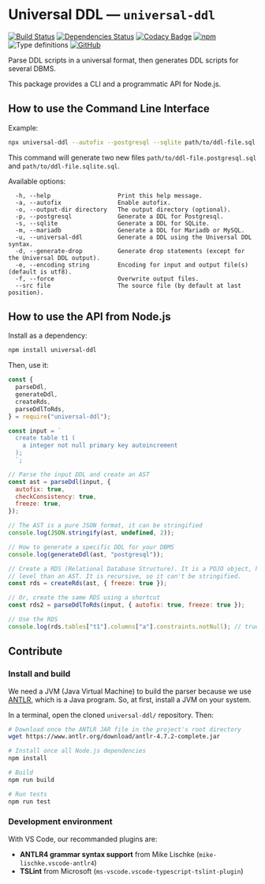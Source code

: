 # Universal DDL — `universal-ddl`

[![Build Status](https://travis-ci.com/paroi-tech/universal-ddl.svg?branch=master)](https://travis-ci.com/paroi-tech/universal-ddl)
[![Dependencies Status](https://david-dm.org/paroi-tech/universal-ddl/status.svg)](https://david-dm.org/paroi-tech/universal-ddl)
[![Codacy Badge](https://api.codacy.com/project/badge/Grade/aaf18d43bfa14f7d9de6e4bf2299588d)](https://www.codacy.com/manual/paleo/universal-ddl?utm_source=github.com&utm_medium=referral&utm_content=paroi-tech/universal-ddl&utm_campaign=Badge_Grade)
[![npm](https://img.shields.io/npm/dm/universal-ddl)](https://www.npmjs.com/package/universal-ddl)
![Type definitions](https://img.shields.io/npm/types/universal-ddl)
[![GitHub](https://img.shields.io/github/license/paroi-tech/universal-ddl)](https://github.com/paroi-tech/universal-ddl)

Parse DDL scripts in a universal format, then generates DDL scripts for several DBMS.

This package provides a CLI and a programmatic API for Node.js.

## How to use the Command Line Interface

Example:

```sh
npx universal-ddl --autofix --postgresql --sqlite path/to/ddl-file.sql
```

This command will generate two new files `path/to/ddl-file.postgresql.sql` and `path/to/ddl-file.sqlite.sql`.

Available options:

```
  -h, --help                   Print this help message.
  -a, --autofix                Enable autofix.
  -o, --output-dir directory   The output directory (optional).
  -p, --postgresql             Generate a DDL for Postgresql.
  -s, --sqlite                 Generate a DDL for SQLite.
  -m, --mariadb                Generate a DDL for Mariadb or MySQL.
  -u, --universal-ddl          Generate a DDL using the Universal DDL syntax.
  -d, --generate-drop          Generate drop statements (except for the Universal DDL output).
  -e, --encoding string        Encoding for input and output file(s) (default is utf8).
  -f, --force                  Overwrite output files.
  --src file                   The source file (by default at last position).
```

## How to use the API from Node.js

Install as a dependency:

```sh
npm install universal-ddl
```

Then, use it:

```js
const {
  parseDdl,
  generateDdl,
  createRds,
  parseDdlToRds,
} = require("universal-ddl");

const input = `
  create table t1 (
    a integer not null primary key autoincrement
  );
  `;

// Parse the input DDL and create an AST
const ast = parseDdl(input, {
  autofix: true,
  checkConsistency: true,
  freeze: true,
});

// The AST is a pure JSON format, it can be stringified
console.log(JSON.stringify(ast, undefined, 2));

// How to generate a specific DDL for your DBMS
console.log(generateDdl(ast, "postgresql"));

// Create a RDS (Relational Database Structure). It is a POJO object, higher
// level than an AST. It is recursive, so it can't be stringified.
const rds = createRds(ast, { freeze: true });

// Or, create the same RDS using a shortcut
const rds2 = parseDdlToRds(input, { autofix: true, freeze: true });

// Use the RDS
console.log(rds.tables["t1"].columns["a"].constraints.notNull); // true
```

## Contribute

### Install and build

We need a JVM (Java Virtual Machine) to build the parser because we use [ANTLR](https://www.antlr.org/), which is a Java program. So, at first, install a JVM on your system.

In a terminal, open the cloned `universal-ddl/` repository. Then:

```sh
# Download once the ANTLR JAR file in the project's root directory
wget https://www.antlr.org/download/antlr-4.7.2-complete.jar

# Install once all Node.js dependencies
npm install

# Build
npm run build

# Run tests
npm run test
```

### Development environment

With VS Code, our recommanded plugins are:

- **ANTLR4 grammar syntax support** from Mike Lischke (`mike-lischke.vscode-antlr4`)
- **TSLint** from Microsoft (`ms-vscode.vscode-typescript-tslint-plugin`)
